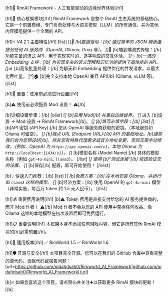 [h1]🤖 RimAI Framework - 人工智能驱动的边缘世界体验[/h1]

[h1]🔧 核心框架模块[/h1]
RimAI Framework 是整个 RimAI 生态系统的基础核心。它是一个前置模组，专门负责处理与大语言模型（LLM）的所有通信，并为其他内容模组提供一个全面的 API。

[h1]⚡ V4.2.1 主要特性[/h1]
[list]
[*]🔌 [b]数据驱动：[/b] 通过简单的 JSON 模板连接到任何 AI 服务商（OpenAI, Ollama, Groq 等）。
[*]🔄 [b]端到端流式传输：[/b] 功能完备的流式 API，用于实现实时的、逐字响应的交互体验。
[*]✨ [b]一流的 Embedding 支持：[/b] 为实现复杂的语义理解和记忆功能提供了高性能的 API。
[*]📊 [b]高级批量处理：[/b] 为聊天和 Embedding 提供优化的并发请求，以最大化吞吐量。
[*]🏠 [b]完全支持本地 OpenAI 兼容 API[/b] (Ollama, vLLM 等)。
[/list]

[h1]🔑 重要：使用前必须进行设置[/h1]

[b]⚠️ 使用前必须配置 Mod 设置！ ⚠️[/b]

[b]详细设置步骤：[/b]
[olist]
[*] [b]启用 Mod[/b] 并重启边缘世界。
[*] 进入 [b]设置 → Mod 设置 → RimAI Framework[/b]。
[*] [b]填写必填字段：[/b]
    [list]
    [*] [b]API 密钥 (API Key):[/b] 您从 OpenAI 等服务商获取的密钥。（本地服务如 Ollama 可留空）。
    [*] [b]端点 URL (Endpoint URL):[/b] API 的基础地址。[b]通常我们会为您预设好[/b]，除非您有特殊代理需求或官方地址变更，否则无需手动修改。（例如，OpenAI 为 `https://api.openai.com/v1`，本地 Ollama 为 `http://localhost:11434/v1`）。
    [*] [b]模型名称 (Model Name):[/b] 具体的模型名称（例如 `gpt-4o-mini`, `llama3`）。
    [/list]
[*] 使用 [b]“测试连接”[/b] 按钮验证您的设置。
[*] [b]保存[/b] 配置，即可开始使用！
[/olist]

[b]💡 快速入门推荐：[/b]
[list]
[*] [b]免费方案：[/b] 在本地安装 Ollama，并运行如 `llama3` 这样的模型。
[*] [b]经济方案：[/b] 使用 OpenAI 的 `gpt-4o-mini` 模型（非常实惠，每百万 token 约 1.5 元人民币）。
[/list]

[h1]💰 重要费用说明[/h1]
[b]⚠️ Token 费用是直接支付给您的 AI 服务提供商的，而非 Mod 作者！ ⚠️[/b] Mod 作者不会从您的 API 使用中获得任何收益。像 Ollama 这样的本地模型在初次设置后即可免费运行。

[h1]📋 重要说明[/h1]
本框架本身不添加任何游戏内容，但它是所有其他 RimAI 模块的[b]必需前置[/b]。

[h1]🎯 适用版本[/h1]
✅ RimWorld 1.5
✅ RimWorld 1.6

[h1]🛡️ 开源与安全[/h1]
本项目完全开源。您可以在我们的 GitHub 仓库中查看完整的源代码、贡献代码或报告问题：[url=https://github.com/oidahdsah0/Rimworld_AI_Framework]github.com/oidahdsah0/Rimworld_AI_Framework[/url]

[b]🔥 如果您喜欢这个项目，请点赞👍并关注➕以获取更多 RimAI 模块的更新！[/b]
